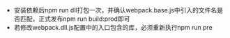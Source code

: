 * 安装依赖后npm run dll打包一次，并确认webpack.base.js中引入的文件名是否匹配，正式发布npm run build:prod即可   
* 若修改webpack.dll.js配置中的入口包含的库，必须重新执行npm run pre
